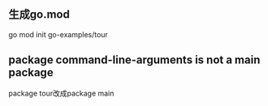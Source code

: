 ## 生成go.mod

go mod init go-examples/tour

## package command-line-arguments is not a main package

package tour改成package main
